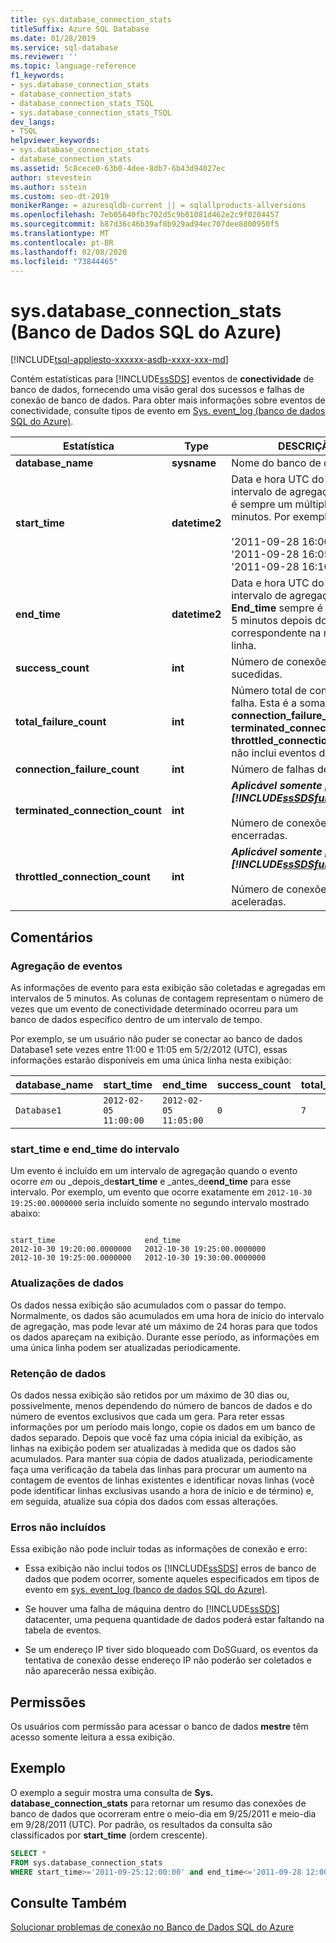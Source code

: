 ```yaml
---
title: sys.database_connection_stats
titleSuffix: Azure SQL Database
ms.date: 01/28/2019
ms.service: sql-database
ms.reviewer: ''
ms.topic: language-reference
f1_keywords:
- sys.database_connection_stats
- database_connection_stats
- database_connection_stats_TSQL
- sys.database_connection_stats_TSQL
dev_langs:
- TSQL
helpviewer_keywords:
- sys.database_connection_stats
- database_connection_stats
ms.assetid: 5c8cece0-63b0-4dee-8db7-6b43d94027ec
author: stevestein
ms.author: sstein
ms.custom: seo-dt-2019
monikerRange: = azuresqldb-current || = sqlallproducts-allversions
ms.openlocfilehash: 7eb05640fbc702d5c9b01081d462e2c9f0204457
ms.sourcegitcommit: b87d36c46b39af8b929ad94ec707dee8800950f5
ms.translationtype: MT
ms.contentlocale: pt-BR
ms.lasthandoff: 02/08/2020
ms.locfileid: "73844465"
---
```

# <a name="sysdatabase_connection_stats-azure-sql-database"></a>sys.database_connection_stats (Banco de Dados SQL do Azure)

[!INCLUDE[tsql-appliesto-xxxxxx-asdb-xxxx-xxx-md](../../includes/tsql-appliesto-xxxxxx-asdb-xxxx-xxx-md.md)]

  Contém estatísticas para [!INCLUDE[ssSDS](../../includes/sssds-md.md)] eventos de **conectividade** de banco de dados, fornecendo uma visão geral dos sucessos e falhas de conexão de banco de dados. Para obter mais informações sobre eventos de conectividade, consulte tipos de evento em [Sys. event_log &#40;banco de dados SQL do Azure&#41;](../../relational-databases/system-catalog-views/sys-event-log-azure-sql-database.md).  
  
|Estatística|Type|DESCRIÇÃO|  
|---------------|----------|-----------------|  
|**database_name**|**sysname**|Nome do banco de dados.|  
|**start_time**|**datetime2**|Data e hora UTC do início do intervalo de agregação. A hora é sempre um múltiplo de 5 minutos. Por exemplo:<br /><br /> '2011-09-28 16:00:00'<br />'2011-09-28 16:05:00'<br />'2011-09-28 16:10:00'|  
|**end_time**|**datetime2**|Data e hora UTC do término do intervalo de agregação. **End_time** sempre é exatamente 5 minutos depois do **start_time** correspondente na mesma linha.|  
|**success_count**|**int**|Número de conexões bem-sucedidas.|  
|**total_failure_count**|**int**|Número total de conexões com falha. Esta é a soma de **connection_failure_count**, **terminated_connection_count**e **throttled_connection_count**e não inclui eventos de deadlock.|  
|**connection_failure_count**|**int**|Número de falhas de logon.|  
|**terminated_connection_count**|**int**|**_Aplicável somente para [!INCLUDE[ssSDSfull](../../includes/sssdsfull-md.md)] v11._**<br /><br /> Número de conexões encerradas.|  
|**throttled_connection_count**|**int**|**_Aplicável somente para [!INCLUDE[ssSDSfull](../../includes/sssdsfull-md.md)] v11._**<br /><br /> Número de conexões aceleradas.|  
  
## <a name="remarks"></a>Comentários  
  
### <a name="event-aggregation"></a>Agregação de eventos

 As informações de evento para esta exibição são coletadas e agregadas em intervalos de 5 minutos. As colunas de contagem representam o número de vezes que um evento de conectividade determinado ocorreu para um banco de dados específico dentro de um intervalo de tempo.  
  
 Por exemplo, se um usuário não puder se conectar ao banco de dados Database1 sete vezes entre 11:00 e 11:05 em 5/2/2012 (UTC), essas informações estarão disponíveis em uma única linha nesta exibição:  
  
|**database_name**|**start_time**|**end_time**|**success_count**|**total_failure_count**|**connection_failure_count**|**terminated_connection_count**|**throttled_connection_count**|  
|------------------------|---------------------|-------------------|------------------------|-------------------------------|------------------------------------|---------------------------------------|--------------------------------------|  
|`Database1`|`2012-02-05 11:00:00`|`2012-02-05 11:05:00`|`0`|`7`|`7`|`0`|`0`|  
  
### <a name="interval-start_time-and-end_time"></a>start_time e end_time do intervalo

 Um evento é incluído em um intervalo de agregação quando o evento ocorre *em* ou _depois_de**start_time** e _antes_de**end_time** para esse intervalo. Por exemplo, um evento que ocorre exatamente em `2012-10-30 19:25:00.0000000` seria incluído somente no segundo intervalo mostrado abaixo:  
  
```  
  
start_time                    end_time  
2012-10-30 19:20:00.0000000   2012-10-30 19:25:00.0000000  
2012-10-30 19:25:00.0000000   2012-10-30 19:30:00.0000000  
```  
  
### <a name="data-updates"></a>Atualizações de dados

 Os dados nessa exibição são acumulados com o passar do tempo. Normalmente, os dados são acumulados em uma hora de início do intervalo de agregação, mas pode levar até um máximo de 24 horas para que todos os dados apareçam na exibição. Durante esse período, as informações em uma única linha podem ser atualizadas periodicamente.  
  
### <a name="data-retention"></a>Retenção de dados

 Os dados nessa exibição são retidos por um máximo de 30 dias ou, possivelmente, menos dependendo do número de bancos de dados e do número de eventos exclusivos que cada um gera. Para reter essas informações por um período mais longo, copie os dados em um banco de dados separado. Depois que você faz uma cópia inicial da exibição, as linhas na exibição podem ser atualizadas à medida que os dados são acumulados. Para manter sua cópia de dados atualizada, periodicamente faça uma verificação da tabela das linhas para procurar um aumento na contagem de eventos de linhas existentes e identificar novas linhas (você pode identificar linhas exclusivas usando a hora de início e de término) e, em seguida, atualize sua cópia dos dados com essas alterações.  
  
### <a name="errors-not-included"></a>Erros não incluídos

 Essa exibição não pode incluir todas as informações de conexão e erro:  
  
- Essa exibição não inclui todos os [!INCLUDE[ssSDS](../../includes/sssds-md.md)] erros de banco de dados que podem ocorrer, somente aqueles especificados em tipos de evento em [sys. event_log &#40;banco de dados SQL do Azure&#41;](../../relational-databases/system-catalog-views/sys-event-log-azure-sql-database.md).  
  
- Se houver uma falha de máquina dentro do [!INCLUDE[ssSDS](../../includes/sssds-md.md)] datacenter, uma pequena quantidade de dados poderá estar faltando na tabela de eventos.  
  
- Se um endereço IP tiver sido bloqueado com DoSGuard, os eventos da tentativa de conexão desse endereço IP não poderão ser coletados e não aparecerão nessa exibição.  
  
## <a name="permissions"></a>Permissões

 Os usuários com permissão para acessar o banco de dados **mestre** têm acesso somente leitura a essa exibição.  
  
## <a name="example"></a>Exemplo

 O exemplo a seguir mostra uma consulta de **Sys. database_connection_stats** para retornar um resumo das conexões de banco de dados que ocorreram entre o meio-dia em 9/25/2011 e meio-dia em 9/28/2011 (UTC). Por padrão, os resultados da consulta são classificados por **start_time** (ordem crescente).  
  
```sql
SELECT *  
FROM sys.database_connection_stats
WHERE start_time>='2011-09-25:12:00:00' and end_time<='2011-09-28 12:00:00';  
```  

## <a name="see-also"></a>Consulte Também

 [Solucionar problemas de conexão no Banco de Dados SQL do Azure](/azure/sql-database/sql-database-troubleshoot-common-connection-issues)  
  
  
